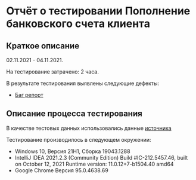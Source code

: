 # Отчёт о тестировании Пополнение банковского счета клиента

## Краткое описание

02.11.2021 - 04.11.2021.

На тестирование затрачено: 2 часа.

В результате тестирования выявлены следующие дефекты:
* [Баг репорт](https://github.com/AvLina/Java-1.1/issues/2#issue-1045599204)


## Описание процесса тестирования

В качестве тестовых данных использовались данные [источника](https://github.com/netology-code/javaqa-homeworks/blob/ea5f80c60267a466bf70ebde7037eb7f27c57faf/intro/MERGED.md)

Тестирование производилось в следующем окружении:
* Windows 10, Версия 21H1, Сборка 19043.1288
* IntelliJ IDEA 2021.2.3 (Community Edition)
  Build #IC-212.5457.46, built on October 12, 2021
  Runtime version: 11.0.12+7-b1504.40 amd64
* Google Chrome Версия 95.0.4638.69